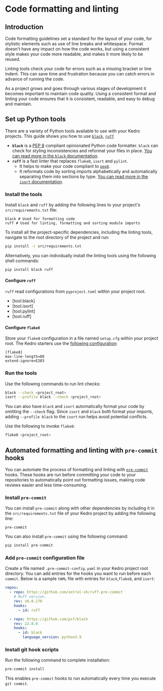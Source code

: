 # Code formatting and linting

## Introduction

Code formatting guidelines set a standard for the layout of your code, for stylistic elements such as use of line breaks and whitespace. Format doesn't have any impact on how the code works, but using a consistent style makes your code more readable, and makes it more likely to be reused.

Linting tools check your code for errors such as a missing bracket or line indent. This can save time and frustration because you can catch errors in advance of running the code.

As a project grows and goes through various stages of development it becomes important to maintain code quality. Using a consistent format and linting your code ensures that it is consistent, readable, and easy to debug and maintain.

## Set up Python tools
There are a variety of Python tools available to use with your Kedro projects. This guide shows you how to use
[`black`](https://github.com/psf/black), [`ruff`](https://github.com/PyCQA/flake8)
- **`black`** is a [PEP 8](https://peps.python.org/pep-0008/) compliant opinionated Python code formatter. `black` can
check for styling inconsistencies and reformat your files in place.
[You can read more in the `black` documentation](https://black.readthedocs.io/en/stable/).
- **`ruff`** is a fast linter that replaces `flake8`, `isort` and `pylint`.
  - It helps to make your code compliant to [`pep8`](https://pypi.org/project/pep8/).
  - It reformats code by sorting imports alphabetically and automatically separating them into sections by
type. [You can read more in the `isort` documentation](https://pycqa.github.io/isort/).


### Install the tools
Install `black` and `ruff` by adding the following lines to your project's `src/requirements.txt`
file:
```text
black # Used for formatting code
ruff # Used for linting, formatting and sorting module imports

```
To install all the project-specific dependencies, including the linting tools, navigate to the root directory of the
project and run:
```bash
pip install -r src/requirements.txt
```
Alternatively, you can individually install the linting tools using the following shell commands:
```bash
pip install black ruff
```
#### Configure `ruff`
`ruff` read configurations from `pyproject.toml` within your project root.
- [tool.black]
- [tool.isort]
- [tool.pylint]
- [tool.ruff]
#### Configure `flake8`

Store your `flake8` configuration in a file named `setup.cfg` within your project root. The Kedro starters use the [following configuration](https://github.com/kedro-org/kedro-starters/blob/main/pandas-iris/%7B%7B%20cookiecutter.repo_name%20%7D%7D/setup.cfg):

```text
[flake8]
max-line-length=88
extend-ignore=E203
```

### Run the tools
Use the following commands to run lint checks:
```bash
black --check <project_root>
isort --profile black --check <project_root>
```
You can also have `black` and `isort` automatically format your code by omitting the `--check` flag. Since `isort` and
`black` both format your imports, adding `--profile black` to the `isort` run helps avoid potential conflicts.

Use the following to invoke `flake8`:
```bash
flake8 <project_root>
```

## Automated formatting and linting with `pre-commit` hooks

You can automate the process of formatting and linting with [`pre-commit`](https://github.com/pre-commit/pre-commit) hooks.
These hooks are run before committing your code to your repositories to automatically point out formatting issues,
making code reviews easier and less time-consuming.

### Install `pre-commit`
You can install `pre-commit` along with other dependencies by including it in the `src/requirements.txt` file of your
Kedro project by adding the following line:
```text
pre-commit
```
You can also install `pre-commit` using the following command:
```bash
pip install pre-commit
```
### Add `pre-commit` configuration file
Create a file named `.pre-commit-config.yaml` in your Kedro project root directory. You can add entries for the hooks
you want to run before each `commit`.
Below is a sample `YAML` file with entries for `black`,`flake8`, and `isort`:
```yaml
repos:
  - repo: https://github.com/astral-sh/ruff-pre-commit
    # Ruff version.
    rev: v0.0.270
    hooks:
      - id: ruff

  - repo: https://github.com/psf/black
    rev: 22.8.0
    hooks:
      - id: black
        language_version: python3.9
```
### Install git hook scripts
Run the following command to complete installation:
```bash
pre-commit install
```
This enables `pre-commit` hooks to run automatically every time you execute `git commit`.
